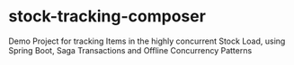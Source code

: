 # stock-tracking-composer
Demo Project for tracking Items in the highly concurrent Stock Load, using Spring Boot, Saga Transactions and Offline Concurrency Patterns
